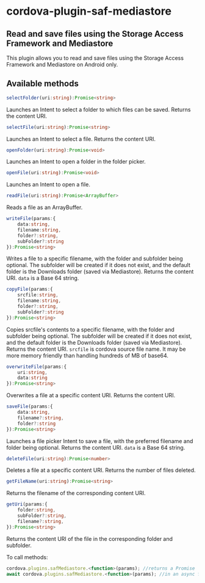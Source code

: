 # cordova-plugin-saf-mediastore

## Read and save files using the Storage Access Framework and Mediastore

This plugin allows you to read and save files using the Storage Access Framework and Mediastore on Android only.

## Available methods

```typescript
selectFolder(uri:string):Promise<string>
```
Launches an Intent to select a folder to which files can be saved. Returns the content URI.

```typescript
selectFile(uri:string):Promise<string>
```
Launches an Intent to select a file. Returns the content URI.

```typescript
openFolder(uri:string):Promise<void>
```
Launches an Intent to open a folder in the folder picker.

```typescript
openFile(uri:string):Promise<void>
```
Launches an Intent to open a file.

```typescript
readFile(uri:string):Promise<ArrayBuffer>
```
Reads a file as an ArrayBuffer.

```typescript
writeFile(params:{
	data:string,
	filename:string,
	folder?:string,
	subFolder?:string
}):Promise<string>
```
Writes a file to a specific filename, with the folder and subfolder being optional. The subfolder will be created if it does not exist, and the default folder is the Downloads folder (saved via Mediastore). Returns the content URI. ```data``` is a Base 64 string.

```typescript
copyFile(params:{
	srcfile:string,
	filename:string,
	folder?:string,
	subFolder?:string
}):Promise<string>
```
Copies srcfile's contents to a specific filename, with the folder and subfolder being optional. The subfolder will be created if it does not exist, and the default folder is the Downloads folder (saved via Mediastore). Returns the content URI. ```srcfile``` is cordova source file name. It may be more memory friendly than handling hundreds of MB of base64.

```typescript
overwriteFile(params:{
    uri:string,
    data:string
}):Promise<string>
```
Overwrites a file at a specific content URI. Returns the content URI.

```typescript
saveFile(params:{
	data:string,
	filename?:string,
	folder?:string
}):Promise<string>
```
Launches a file picker Intent to save a file, with the preferred filename and folder being optional. Returns the content URI. ```data``` is a Base 64 string.

```typescript
deleteFile(uri:string):Promise<number>
```
Deletes a file at a specific content URI. Returns the number of files deleted.

```typescript
getFileName(uri:string):Promise<string>
```
Returns the filename of the corresponding content URI.

```typescript
getUri(params:{
    folder:string,
    subFolder?:string,
    filename?:string,
}):Promise<string>
```
Returns the content URI of the file in the corresponding folder and subfolder.

To call methods:
```typescript
cordova.plugins.safMediastore.<function>(params); //returns a Promise
await cordova.plugins.safMediastore.<function>(params); //in an async function
```
